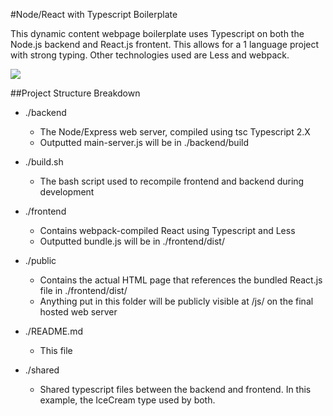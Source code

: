 #Node/React with Typescript Boilerplate

This dynamic content webpage boilerplate uses Typescript on both the Node.js backend and React.js frontent.  This allows for a 1 language project with strong typing. Other technologies used are Less and webpack.

![](http://i983.photobucket.com/albums/ae313/DavidJosephVitale/NodeReactBasic_zpsduzhfkks.gif) 

##Project Structure Breakdown
* ./backend
    * The Node/Express web server, compiled using tsc Typescript 2.X
    * Outputted main-server.js will be in ./backend/build

* ./build.sh
    * The bash script used to recompile frontend and backend during development

* ./frontend
    * Contains webpack-compiled React using Typescript and Less
    * Outputted bundle.js will be in ./frontend/dist/

* ./public
    * Contains the actual HTML page that references the bundled React.js file in ./frontend/dist/
    * Anything put in this folder will be publicly visible at /js/ on the final hosted web server

* ./README.md
    * This file

* ./shared
    * Shared typescript files between the backend and frontend. In this example, the IceCream type used by both.
